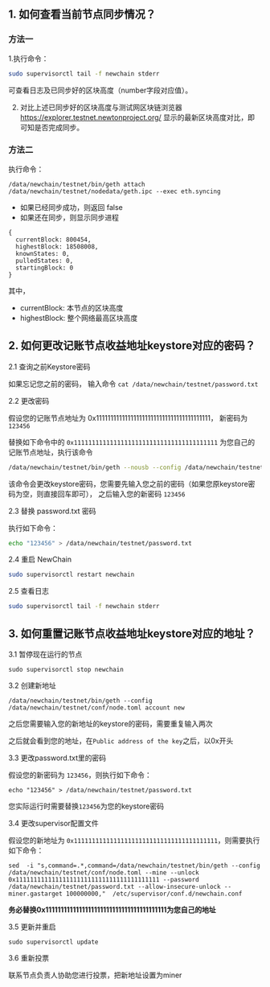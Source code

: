
## 1. 如何查看当前节点同步情况？

### 方法一

1.执行命令：

```bash
sudo supervisorctl tail -f newchain stderr
```

可查看日志及已同步好的区块高度（number字段对应值）。

2. 对比上述已同步好的区块高度与测试网区块链浏览器 https://explorer.testnet.newtonproject.org/ 显示的最新区块高度对比，即可知是否完成同步。

### 方法二

执行命令：

```
/data/newchain/testnet/bin/geth attach /data/newchain/testnet/nodedata/geth.ipc --exec eth.syncing
```

* 如果已经同步成功，则返回 false
* 如果还在同步，则显示同步进程

```
{
  currentBlock: 800454,
  highestBlock: 18508008,
  knownStates: 0,
  pulledStates: 0,
  startingBlock: 0
}
```

其中，
* currentBlock: 本节点的区块高度
* highestBlock: 整个网络最高区块高度


## 2. 如何更改记账节点收益地址keystore对应的密码？

2.1 查询之前Keystore密码

如果忘记您之前的密码， 输入命令 `cat /data/newchain/testnet/password.txt`

2.2 更改密码

假设您的记账节点地址为 0x1111111111111111111111111111111111111111， 新密码为 `123456`

替换如下命令中的 `0x1111111111111111111111111111111111111111` 为您自己的记账节点地址，执行该命令

```bash
/data/newchain/testnet/bin/geth --nousb --config /data/newchain/testnet/conf/node.toml account update 0x1111111111111111111111111111111111111111
```
该命令会更改keystore密码，您需要先输入您之前的密码（如果您原keystore密码为空，则直接回车即可），
之后输入您的新密码 `123456`

2.3 替换 password.txt 密码

执行如下命令：

```bash
echo "123456" > /data/newchain/testnet/password.txt
```

2.4 重启 NewChain

```bash
sudo supervisorctl restart newchain
```

2.5 查看日志

```bash
sudo supervisorctl tail -f newchain stderr
```

## 3. 如何重置记账节点收益地址keystore对应的地址？

3.1 暂停现在运行的节点

```
sudo supervisorctl stop newchain
```

3.2 创建新地址

```
/data/newchain/testnet/bin/geth --config /data/newchain/testnet/conf/node.toml account new
```

之后您需要输入您的新地址的keystore的密码，需要重复输入两次

之后就会看到您的地址，在`Public address of the key`之后，以0x开头

3.3 更改password.txt里的密码

假设您的新密码为 `123456`，则执行如下命令：

```
echo "123456" > /data/newchain/testnet/password.txt
```

您实际运行时需要替换`123456`为您的keystore密码

3.4 更改supervisor配置文件

假设您的新地址为 `0x1111111111111111111111111111111111111111`，则需要执行如下命令：


```
sed  -i "s,command=.*,command=/data/newchain/testnet/bin/geth --config /data/newchain/testnet/conf/node.toml --mine --unlock 0x1111111111111111111111111111111111111111 --password /data/newchain/testnet/password.txt --allow-insecure-unlock --miner.gastarget 100000000,"  /etc/supervisor/conf.d/newchain.conf
```

**务必替换0x1111111111111111111111111111111111111111为您自己的地址**

3.5 更新并重启

```
sudo supervisorctl update
```

3.6 重新投票

联系节点负责人协助您进行投票，把新地址设置为miner




